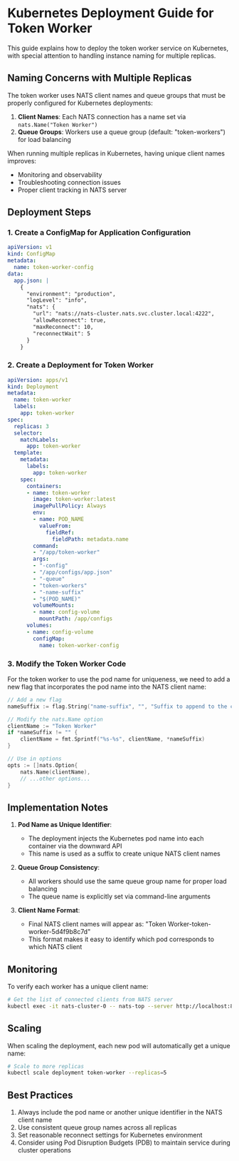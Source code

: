# Kubernetes Deployment Guide for Token Worker

This guide explains how to deploy the token worker service on Kubernetes, with special attention to handling instance naming for multiple replicas.

## Naming Concerns with Multiple Replicas

The token worker uses NATS client names and queue groups that must be properly configured for Kubernetes deployments:

1. **Client Names**: Each NATS connection has a name set via `nats.Name("Token Worker")` 
2. **Queue Groups**: Workers use a queue group (default: "token-workers") for load balancing

When running multiple replicas in Kubernetes, having unique client names improves:
- Monitoring and observability
- Troubleshooting connection issues
- Proper client tracking in NATS server

## Deployment Steps

### 1. Create a ConfigMap for Application Configuration

```yaml
apiVersion: v1
kind: ConfigMap
metadata:
  name: token-worker-config
data:
  app.json: |
    {
      "environment": "production",
      "logLevel": "info",
      "nats": {
        "url": "nats://nats-cluster.nats.svc.cluster.local:4222",
        "allowReconnect": true,
        "maxReconnect": 10,
        "reconnectWait": 5
      }
    }
```

### 2. Create a Deployment for Token Worker

```yaml
apiVersion: apps/v1
kind: Deployment
metadata:
  name: token-worker
  labels:
    app: token-worker
spec:
  replicas: 3
  selector:
    matchLabels:
      app: token-worker
  template:
    metadata:
      labels:
        app: token-worker
    spec:
      containers:
      - name: token-worker
        image: token-worker:latest
        imagePullPolicy: Always
        env:
        - name: POD_NAME
          valueFrom:
            fieldRef:
              fieldPath: metadata.name
        command:
        - "/app/token-worker"
        args:
        - "-config"
        - "/app/configs/app.json"
        - "-queue"
        - "token-workers"
        - "-name-suffix"
        - "$(POD_NAME)"
        volumeMounts:
        - name: config-volume
          mountPath: /app/configs
      volumes:
      - name: config-volume
        configMap:
          name: token-worker-config
```

### 3. Modify the Token Worker Code

For the token worker to use the pod name for uniqueness, we need to add a new flag that incorporates the pod name into the NATS client name:

```go
// Add a new flag
nameSuffix := flag.String("name-suffix", "", "Suffix to append to the client name")

// Modify the nats.Name option
clientName := "Token Worker"
if *nameSuffix != "" {
    clientName = fmt.Sprintf("%s-%s", clientName, *nameSuffix)
}

// Use in options
opts := []nats.Option{
    nats.Name(clientName),
    // ...other options...
}
```

## Implementation Notes

1. **Pod Name as Unique Identifier**:
   - The deployment injects the Kubernetes pod name into each container via the downward API
   - This name is used as a suffix to create unique NATS client names

2. **Queue Group Consistency**:
   - All workers should use the same queue group name for proper load balancing
   - The queue name is explicitly set via command-line arguments

3. **Client Name Format**:
   - Final NATS client names will appear as: "Token Worker-token-worker-5d4f9b8c7d"
   - This format makes it easy to identify which pod corresponds to which NATS client

## Monitoring

To verify each worker has a unique client name:

```bash
# Get the list of connected clients from NATS server
kubectl exec -it nats-cluster-0 -- nats-top --server http://localhost:8222
```

## Scaling

When scaling the deployment, each new pod will automatically get a unique name:

```bash
# Scale to more replicas
kubectl scale deployment token-worker --replicas=5
```

## Best Practices

1. Always include the pod name or another unique identifier in the NATS client name
2. Use consistent queue group names across all replicas
3. Set reasonable reconnect settings for Kubernetes environment
4. Consider using Pod Disruption Budgets (PDB) to maintain service during cluster operations
